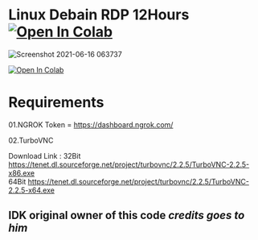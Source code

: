 # Linux Debain RDP 12Hours [![Open In Colab](https://colab.research.google.com/assets/colab-badge.svg)](https://colab.research.google.com/github/jakiya99/colab-rdp/blob/main/guicolab.ipynb)


![Screenshot 2021-06-16 063737](https://user-images.githubusercontent.com/67457538/125187078-751a1400-e24b-11eb-99ba-9281cc178da1.png)


[![Open In Colab](https://colab.research.google.com/assets/colab-badge.svg)](https://colab.research.google.com/github/jakiya99/colab-rdp/blob/main/guicolab.ipynb )



# Requirements

01.NGROK Token = https://dashboard.ngrok.com/

02.TurboVNC 

Download Link :
32Bit
https://tenet.dl.sourceforge.net/project/turbovnc/2.2.5/TurboVNC-2.2.5-x86.exe
<br>
64Bit
https://tenet.dl.sourceforge.net/project/turbovnc/2.2.5/TurboVNC-2.2.5-x64.exe



## IDK original owner of this code _credits goes to him_
